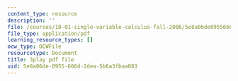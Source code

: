 ```yaml
---
content_type: resource
description: ''
file: /courses/18-01-single-variable-calculus-fall-2006/5e8a06de0955666d2dea5b6a3fbaa083_5q_3FDOkVRQ.pdf
file_type: application/pdf
learning_resource_types: []
ocw_type: OCWFile
resourcetype: Document
title: 3play pdf file
uid: 5e8a06de-0955-666d-2dea-5b6a3fbaa083
---
```

